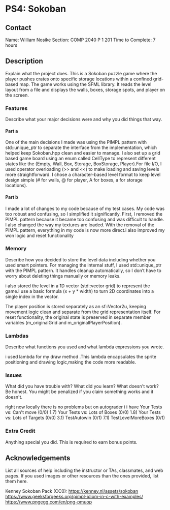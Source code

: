 # PS4: Sokoban

## Contact
Name: William Nosike
Section: COMP 2040 P 1 201
Time to Complete: 7 hours 


## Description
Explain what the project does.
This is a Sokoban puzzle game where the player pushes crates onto specific storage locations within a confined grid-based map. The game works using the SFML library. It reads the level layout from a file and displays the walls, boxes, storage spots, and player on the screen.


### Features
Describe what your major decisions were and why you did things that way.

#### Part a
One of the main decisions I made was using the PIMPL pattern with std::unique_ptr to separate the interface from the implementation, which helped keep Sokoban.hpp clean and easier to manage. I also set up a grid based game board using an enum called CellType to represent different states like  the (Empty, Wall, Box, Storage, BoxStorage, Player).For file I/O, I used operator overloading (>> and <<) to make loading and saving levels more straightforward. I chose a character-based level format to keep level design simple (# for walls, @ for player, A for boxes, a for storage locations).

#### Part b
I made a lot of changes to my code because of my test cases. My code was too robust and confusing, so I simplified it significantly. First, I removed the PIMPL pattern because it became too confusing and was difficult to handle. I also changed the way my textures are loaded. With the removal of the PIMPL pattern, everything in my code is now more direct.i also improved my won logic and reset functionality 




### Memory
Describe how you decided to store the level data including whether you used smart pointers.
For managing the internal stuff, I used std::unique_ptr with the PIMPL pattern. It handles cleanup automatically, so I don’t have to worry about deleting things manually or memory leaks.

i also stored the level in a 1D vector (std::vector<CellType> grid) to represent the game.I use a basic formula (x + y * width) to turn 2D coordinates into a single index in the vector.

The player position is stored separately as an sf::Vector2u, keeping
  movement logic clean and separate from the grid representation itself.
  For reset functionality, the original state is preserved in separate
  member variables (m_originalGrid and m_originalPlayerPosition).


### Lambdas
Describe what <algorithm> functions you used and what lambda expressions you wrote.

i used lambda for my draw method .This lambda encapsulates the sprite positioning and drawing logic,making the code more readable.


### Issues
What did you have trouble with?  What did you learn?  What doesn't work?  Be honest.  You might be penalized if you claim something works and it doesn't.

right now locally there is no problems but on autograder i 
i have Your Tests vs: Can't move (0/0)
1.7) Your Tests vs: Lots of Boxes (0/0)
1.8) Your Tests vs: Lots of Targets (0/0)
3.1) TestAutowin (0/1)
7.1) TestLevelMoreBoxes (0/1)

### Extra Credit
Anything special you did.  This is required to earn bonus points.


## Acknowledgements
List all sources of help including the instructor or TAs, classmates, and web pages.
If you used images or other resources than the ones provided, list them here.

Kenney Sokoban Pack (CC0): https://kenney.nl/assets/sokoban
https://www.geeksforgeeks.org/pimpl-idiom-in-c-with-examples/
https://www.pngegg.com/en/png-pmuop
